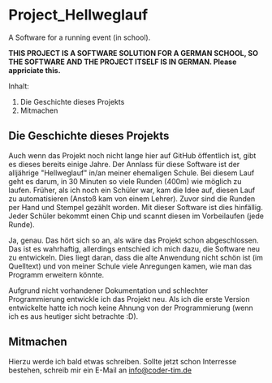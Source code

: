 # Project_Hellweglauf
A Software for a running event  (in school).

<b>THIS PROJECT IS A SOFTWARE SOLUTION FOR A GERMAN SCHOOL, SO THE SOFTWARE AND THE PROJECT ITSELF IS IN GERMAN.
Please appriciate this.</b>

Inhalt: 
1) Die Geschichte dieses Projekts
2) Mitmachen

## Die Geschichte dieses Projekts
Auch wenn das Projekt noch nicht lange hier auf GitHub öffentlich ist, gibt es dieses bereits einige Jahre. 
Der Annlass für diese Software ist der alljährige "Hellweglauf" in/an meiner ehemaligen Schule. Bei diesem Lauf geht es darum, in 30 Minuten so viele Runden (400m) wie möglich zu laufen. 
Früher, als ich noch ein Schüler war, kam die Idee auf, diesen Lauf zu automatisieren (Anstoß kam von einem Lehrer). Zuvor sind die Runden per Hand und Stempel gezählt worden. Mit dieser Software ist dies hinfällig. Jeder Schüler bekommt einen Chip und scannt diesen im Vorbeilaufen (jede Runde). 

Ja, genau. Das hört sich so an, als wäre das Projekt schon abgeschlossen. Das ist es wahrhaftig, allerdings entschied ich mich dazu, die Software neu zu entwickeln. Dies liegt daran, dass die alte Anwendung nicht schön ist (im Quelltext) und von meiner Schule viele Anregungen kamen, wie man das Programm erweitern könnte. 

Aufgrund nicht vorhandener Dokumentation und schlechter Programmierung entwickle ich das Projekt neu. Als ich die erste Version entwickelte hatte ich noch keine Ahnung von der Programmierung (wenn ich es aus heutiger sicht betrachte :D).

## Mitmachen
Hierzu werde ich bald etwas schreiben. Sollte jetzt schon Interresse bestehen, schreib mir ein E-Mail an info@coder-tim.de
